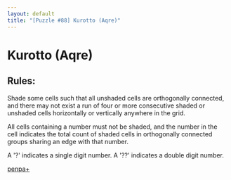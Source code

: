 ```yaml
---
layout: default
title: "[Puzzle #88] Kurotto (Aqre)"
---
```


# Kurotto (Aqre)

## Rules:

Shade some cells such that all unshaded cells are orthogonally connected, and there may not exist a run of four or more consecutive shaded or unshaded cells horizontally or vertically anywhere in the grid.

All cells containing a number must not be shaded, and the number in the cell indicates the total count of shaded cells in orthogonally connected groups sharing an edge with that number.

A '?' indicates a single digit number. A '??' indicates a double digit number. 

[penpa+](https://tinyurl.com/245s63u8)
